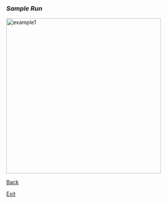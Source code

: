 ### _Sample Run_

<img width="410" alt="example1" src="https://user-images.githubusercontent.com/106461040/174488040-193a04cf-2105-4ff3-b022-19055a712761.png">

[Back](page4.md)

[Exit](README.md)
